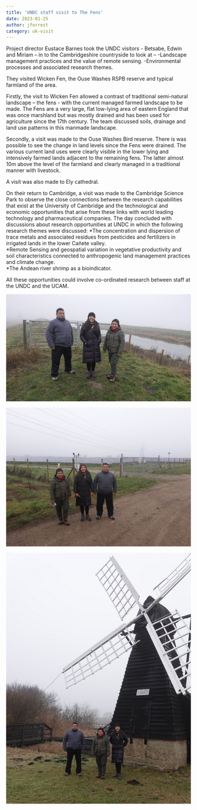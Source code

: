 ```yaml
---
title: 'UNDC staff visit to The Fens'
date: 2023-01-25
author: jforrest
category: uk-visit
---
```


Project director Eustace Barnes took the UNDC visitors - Betsabe, Edwin and Miriam – in to the Cambridgeshire countryside to look at –
-Landscape management practices and the value of remote sensing. 
-Environmental processes and associated research themes. 

They visited Wicken Fen, the Ouse Washes RSPB reserve and typical farmland of the area.

Firstly, the visit to Wicken Fen allowed a contrast of traditional semi-natural landscape – the fens - with the current managed farmed landscape to be made. The Fens are a very large, flat low-lying area of eastern England that was once marshland but was mostly drained and has been used for agriculture since the 17th century. The team discussed soils, drainage and land use patterns in this manmade landscape. 

Secondly, a visit was made to the Ouse Washes Bird reserve. There is was possible to see the change in land levels since the Fens were drained. The various current land uses were clearly visible in the lower lying and intensively farmed lands adjacent to the remaining fens. The latter almost 10m above the level of the farmland and clearly managed in a traditional manner with livestock.

A visit was also made to Ely cathedral.

On their return to Cambridge, a visit was made to the Cambridge Science Park to observe the close connections between the research capabilities that exist at the University of Cambridge and the technological and economic opportunities that arise from these links with world leading technology and pharmaceutical companies.
The day concluded with discussions about research opportunities at UNDC in which the following research themes were discussed:
*The concentration and dispersion of trace metals and associated residues from pesticides and fertilizers in irrigated lands in the lower Cañete valley.  
*Remote Sensing and geospatial variation in vegetative productivity and soil characteristics connected to anthropogenic land management practices and climate change.  
*The Andean river shrimp as a bioindicator.

All these opportunities could involve co-ordinated research between staff at the UNDC and the UCAM.


![UNDC UK visit](/assets/posts/Fens1.jpg)

![UNDC UK visit](/assets/posts/Fens2.jpg)

![UNDC UK visit](/assets/posts/Fens3.jpg)

